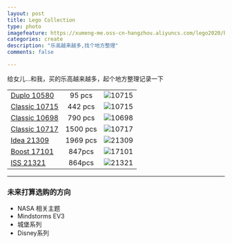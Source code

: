 ```yaml
---
layout: post
title: Lego Collection
type: photo
imagefeature: https://xumeng-me.oss-cn-hangzhou.aliyuncs.com/lego2020/boost.jpeg
categories: create
description: "乐高越来越多,找个地方整理"
comments: false

---
```




给女儿...和我，买的乐高越来越多，起个地方整理记录一下



|                                                              |          |                                                              |
| :----------------------------------------------------------- | :------: | :----------------------------------------------------------: |
| [Duplo 10580](https://www.lego.com/en-us/product/lego-duplo-deluxe-box-of-fun-10580) |  95 pcs  | ![10715](https://xumeng-me.oss-cn-hangzhou.aliyuncs.com/lego2020/10580_alt1.jpeg) |
| [Classic 10715](https://www.lego.com/en-gb/product/bricks-on-a-roll-10715) | 442 pcs  | ![10715](https://xumeng-me.oss-cn-hangzhou.aliyuncs.com/lego2020/10715_alt1.jpeg) |
| [Classic 10698](https://www.lego.com/en-us/product/lego-large-creative-brick-box-10698) | 790 pcs  | ![10698](https://xumeng-me.oss-cn-hangzhou.aliyuncs.com/lego2020/10698_alt1.jpeg) |
| [Classic 10717](https://www.lego.com/en-us/product/bricks-bricks-bricks-10717) | 1500 pcs | ![10717](https://xumeng-me.oss-cn-hangzhou.aliyuncs.com/lego2020/10717.jpeg) |
| [Idea 21309](https://www.lego.com/en-us/product/lego-nasa-apollo-saturn-v-21309) | 1969 pcs | ![21309](https://xumeng-me.oss-cn-hangzhou.aliyuncs.com/lego2020/21309_alt1.jpeg) |
| [Boost 17101](https://www.lego.com/en-gb/product/boost-creative-toolbox-17101) |  847pcs  | ![17101](https://xumeng-me.oss-cn-hangzhou.aliyuncs.com/lego2020/17101_alt1.jpeg) |
| [ISS 21321](https://www.lego.com/en-us/product/international-space-station-21321) |  864pcs  | ![21321](https://xumeng-me.oss-cn-hangzhou.aliyuncs.com/lego2020/21321_alt1.jpg) |



----

### 未来打算选购的方向



- NASA 相关主题
- Mindstorms EV3
- 城堡系列
- Disney系列